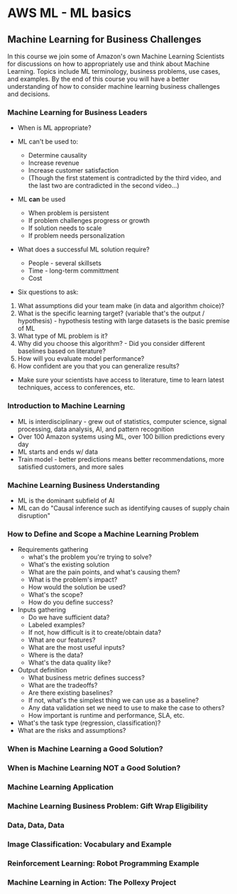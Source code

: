 # AWS ML - ML basics

## Machine Learning for Business Challenges

In this course we join some of Amazon's own Machine Learning Scientists for discussions on how to appropriately use and think about Machine Learning. Topics include ML terminology, business problems, use cases, and examples. By the end of this course you will have a better understanding of how to consider machine learning  business challenges and decisions.

### Machine Learning for Business Leaders

* When is ML appropriate?
 
* ML can't be used to:
    * Determine causality
    * Increase revenue
    * Increase customer satisfaction
    * (Though the first statement is contradicted by the third video, and the last two are contradicted in the second video...)
* ML **can** be used 
    * When problem is persistent
    * If problem challenges progress or growth
    * If solution needs to scale
    * If problem needs personalization
    
* What does a successful ML solution require?
    * People - several skillsets
    * Time - long-term committment
    * Cost
    
* Six questions to ask:

1.  What assumptions did your team make (in data and algorithm choice)?
2.  What is the specific learning target? (variable that's the output / hypothesis) - hypothesis testing with large datasets is the basic premise of ML
3.  What type of ML problem is it?
4.  Why did you choose this algorithm? - Did you consider different baselines based on literature?
5.  How will you evaluate model performance?
6.  How confident are you that you can generalize results?

* Make sure your scientists have access to literature, time to learn latest techniques, access to conferences, etc.

### Introduction to Machine Learning

* ML is interdisciplinary - grew out of statistics, computer science, signal processing, data analysis, AI, and pattern recognition
* Over 100 Amazon systems using ML, over 100 billion predictions every day
* ML starts and ends w/ data
* Train model - better predictions means better recommendations, more satisfied customers, and more sales

### Machine Learning Business Understanding

* ML is the dominant subfield of AI
* ML can do "Causal inference such as identifying causes of supply chain disruption"

### How to Define and Scope a Machine Learning Problem

* Requirements gathering 
    * what's the problem you're trying to solve?
    * What's the existing solution
    * What are the pain points, and what's causing them?
    * What is the problem's impact?
    * How would the solution be used?
    * What's the scope?
    * How do you define success?
* Inputs gathering
    * Do we have sufficient data?
    * Labeled examples?
    * If not, how difficult is it to create/obtain data?
    * What are our features?
    * What are the most useful inputs?
    * Where is the data?
    * What's the data quality like?
* Output definition
    * What business metric defines success?
    * What are the tradeoffs?
    * Are there existing baselines?
    * If not, what's the simplest thing we can use as a baseline?
    * Any data validation set we need to use to make the case to others?
    * How important is runtime and performance, SLA, etc.
* What's the task type (regression, classification)?
* What are the risks and assumptions?

### When is Machine Learning a Good Solution?



### When is Machine Learning NOT a Good Solution?



### Machine Learning Application



### Machine Learning Business Problem: Gift Wrap Eligibility



### Data, Data, Data



### Image Classification: Vocabulary and Example



### Reinforcement Learning: Robot Programming Example



### Machine Learning in Action: The Pollexy Project


